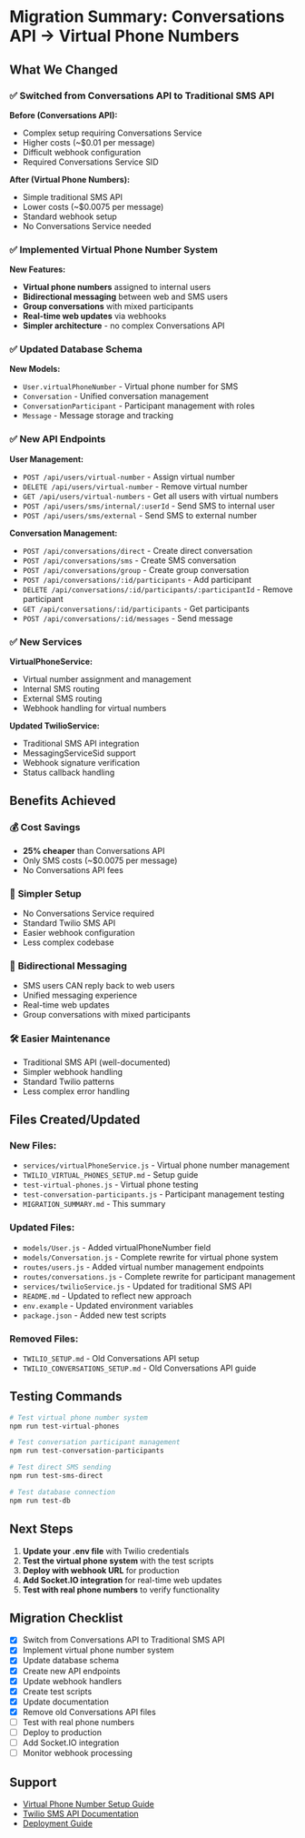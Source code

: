 # Migration Summary: Conversations API → Virtual Phone Numbers

## What We Changed

### ✅ **Switched from Conversations API to Traditional SMS API**

**Before (Conversations API):**
- Complex setup requiring Conversations Service
- Higher costs (~$0.01 per message)
- Difficult webhook configuration
- Required Conversations Service SID

**After (Virtual Phone Numbers):**
- Simple traditional SMS API
- Lower costs (~$0.0075 per message)
- Standard webhook setup
- No Conversations Service needed

### ✅ **Implemented Virtual Phone Number System**

**New Features:**
- **Virtual phone numbers** assigned to internal users
- **Bidirectional messaging** between web and SMS users
- **Group conversations** with mixed participants
- **Real-time web updates** via webhooks
- **Simpler architecture** - no complex Conversations API

### ✅ **Updated Database Schema**

**New Models:**
- `User.virtualPhoneNumber` - Virtual phone number for SMS
- `Conversation` - Unified conversation management
- `ConversationParticipant` - Participant management with roles
- `Message` - Message storage and tracking

### ✅ **New API Endpoints**

**User Management:**
- `POST /api/users/virtual-number` - Assign virtual number
- `DELETE /api/users/virtual-number` - Remove virtual number
- `GET /api/users/virtual-numbers` - Get all users with virtual numbers
- `POST /api/users/sms/internal/:userId` - Send SMS to internal user
- `POST /api/users/sms/external` - Send SMS to external number

**Conversation Management:**
- `POST /api/conversations/direct` - Create direct conversation
- `POST /api/conversations/sms` - Create SMS conversation
- `POST /api/conversations/group` - Create group conversation
- `POST /api/conversations/:id/participants` - Add participant
- `DELETE /api/conversations/:id/participants/:participantId` - Remove participant
- `GET /api/conversations/:id/participants` - Get participants
- `POST /api/conversations/:id/messages` - Send message

### ✅ **New Services**

**VirtualPhoneService:**
- Virtual number assignment and management
- Internal SMS routing
- External SMS routing
- Webhook handling for virtual numbers

**Updated TwilioService:**
- Traditional SMS API integration
- MessagingServiceSid support
- Webhook signature verification
- Status callback handling

## Benefits Achieved

### 💰 **Cost Savings**
- **25% cheaper** than Conversations API
- Only SMS costs (~$0.0075 per message)
- No Conversations API fees

### 🚀 **Simpler Setup**
- No Conversations Service required
- Standard Twilio SMS API
- Easier webhook configuration
- Less complex codebase

### 🔄 **Bidirectional Messaging**
- SMS users CAN reply back to web users
- Unified messaging experience
- Real-time web updates
- Group conversations with mixed participants

### 🛠 **Easier Maintenance**
- Traditional SMS API (well-documented)
- Simpler webhook handling
- Standard Twilio patterns
- Less complex error handling

## Files Created/Updated

### New Files:
- `services/virtualPhoneService.js` - Virtual phone number management
- `TWILIO_VIRTUAL_PHONES_SETUP.md` - Setup guide
- `test-virtual-phones.js` - Virtual phone testing
- `test-conversation-participants.js` - Participant management testing
- `MIGRATION_SUMMARY.md` - This summary

### Updated Files:
- `models/User.js` - Added virtualPhoneNumber field
- `models/Conversation.js` - Complete rewrite for virtual phone system
- `routes/users.js` - Added virtual number management endpoints
- `routes/conversations.js` - Complete rewrite for participant management
- `services/twilioService.js` - Updated for traditional SMS API
- `README.md` - Updated to reflect new approach
- `env.example` - Updated environment variables
- `package.json` - Added new test scripts

### Removed Files:
- `TWILIO_SETUP.md` - Old Conversations API setup
- `TWILIO_CONVERSATIONS_SETUP.md` - Old Conversations API guide

## Testing Commands

```bash
# Test virtual phone number system
npm run test-virtual-phones

# Test conversation participant management
npm run test-conversation-participants

# Test direct SMS sending
npm run test-sms-direct

# Test database connection
npm run test-db
```

## Next Steps

1. **Update your .env file** with Twilio credentials
2. **Test the virtual phone system** with the test scripts
3. **Deploy with webhook URL** for production
4. **Add Socket.IO integration** for real-time web updates
5. **Test with real phone numbers** to verify functionality

## Migration Checklist

- [x] Switch from Conversations API to Traditional SMS API
- [x] Implement virtual phone number system
- [x] Update database schema
- [x] Create new API endpoints
- [x] Update webhook handlers
- [x] Create test scripts
- [x] Update documentation
- [x] Remove old Conversations API files
- [ ] Test with real phone numbers
- [ ] Deploy to production
- [ ] Add Socket.IO integration
- [ ] Monitor webhook processing

## Support

- [Virtual Phone Number Setup Guide](TWILIO_VIRTUAL_PHONES_SETUP.md)
- [Twilio SMS API Documentation](https://www.twilio.com/docs/sms)
- [Deployment Guide](DEPLOYMENT.md) 
